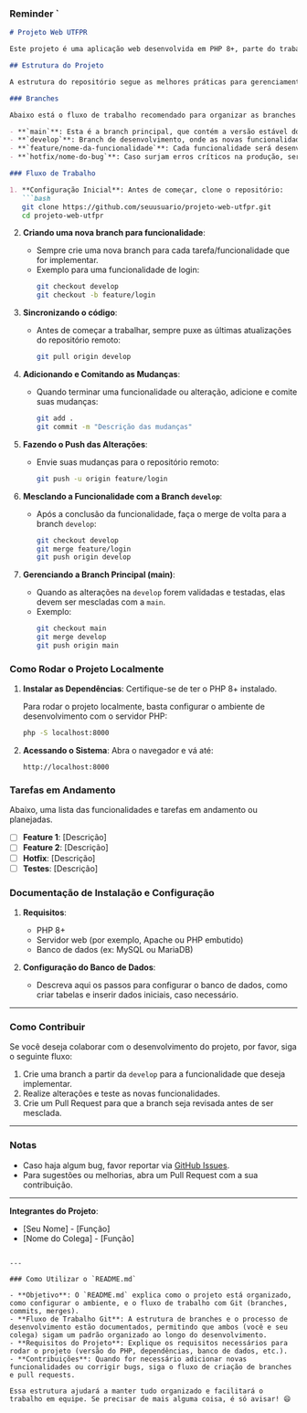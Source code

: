 
### Reminder `

```markdown
# Projeto Web UTFPR

Este projeto é uma aplicação web desenvolvida em PHP 8+, parte do trabalho de extensão da faculdade. O objetivo do projeto é [descrever o objetivo do seu projeto aqui].

## Estrutura do Projeto

A estrutura do repositório segue as melhores práticas para gerenciamento de código-fonte e organização do desenvolvimento, com o uso do Git para controle de versão.

### Branches

Abaixo está o fluxo de trabalho recomendado para organizar as branches durante o desenvolvimento do projeto:

- **`main`**: Esta é a branch principal, que contém a versão estável do código, pronta para produção.
- **`develop`**: Branch de desenvolvimento, onde as novas funcionalidades serão integradas antes de serem mescladas na `main`.
- **`feature/nome-da-funcionalidade`**: Cada funcionalidade será desenvolvida em uma branch separada, criada a partir da `develop`. Exemplo: `feature/login`, `feature/cadastro`.
- **`hotfix/nome-do-bug`**: Caso surjam erros críticos na produção, serão criadas branches de correção (`hotfix`) diretamente a partir da `main`.

### Fluxo de Trabalho

1. **Configuração Inicial**: Antes de começar, clone o repositório:
   ```bash
   git clone https://github.com/seuusuario/projeto-web-utfpr.git
   cd projeto-web-utfpr
   ```

2. **Criando uma nova branch para funcionalidade**:
   - Sempre crie uma nova branch para cada tarefa/funcionalidade que for implementar.
   - Exemplo para uma funcionalidade de login:
     ```bash
     git checkout develop
     git checkout -b feature/login
     ```

3. **Sincronizando o código**:
   - Antes de começar a trabalhar, sempre puxe as últimas atualizações do repositório remoto:
     ```bash
     git pull origin develop
     ```

4. **Adicionando e Comitando as Mudanças**:
   - Quando terminar uma funcionalidade ou alteração, adicione e comite suas mudanças:
     ```bash
     git add .
     git commit -m "Descrição das mudanças"
     ```

5. **Fazendo o Push das Alterações**:
   - Envie suas mudanças para o repositório remoto:
     ```bash
     git push -u origin feature/login
     ```

6. **Mesclando a Funcionalidade com a Branch `develop`**:
   - Após a conclusão da funcionalidade, faça o merge de volta para a branch `develop`:
     ```bash
     git checkout develop
     git merge feature/login
     git push origin develop
     ```

7. **Gerenciando a Branch Principal (main)**:
   - Quando as alterações na `develop` forem validadas e testadas, elas devem ser mescladas com a `main`.
   - Exemplo:
     ```bash
     git checkout main
     git merge develop
     git push origin main
     ```

### Como Rodar o Projeto Localmente

1. **Instalar as Dependências**: Certifique-se de ter o PHP 8+ instalado.
   
   Para rodar o projeto localmente, basta configurar o ambiente de desenvolvimento com o servidor PHP:
   ```bash
   php -S localhost:8000
   ```

2. **Acessando o Sistema**: Abra o navegador e vá até:
   ```
   http://localhost:8000
   ```

### Tarefas em Andamento

Abaixo, uma lista das funcionalidades e tarefas em andamento ou planejadas.

- [ ] **Feature 1**: [Descrição]
- [ ] **Feature 2**: [Descrição]
- [ ] **Hotfix**: [Descrição]
- [ ] **Testes**: [Descrição]

### Documentação de Instalação e Configuração

1. **Requisitos**:
   - PHP 8+
   - Servidor web (por exemplo, Apache ou PHP embutido)
   - Banco de dados (ex: MySQL ou MariaDB)

2. **Configuração do Banco de Dados**:
   - Descreva aqui os passos para configurar o banco de dados, como criar tabelas e inserir dados iniciais, caso necessário.

---

### Como Contribuir

Se você deseja colaborar com o desenvolvimento do projeto, por favor, siga o seguinte fluxo:

1. Crie uma branch a partir da `develop` para a funcionalidade que deseja implementar.
2. Realize alterações e teste as novas funcionalidades.
3. Crie um Pull Request para que a branch seja revisada antes de ser mesclada.

---

### Notas

- Caso haja algum bug, favor reportar via [GitHub Issues](https://github.com/seuusuario/projeto-web-utfpr/issues).
- Para sugestões ou melhorias, abra um Pull Request com a sua contribuição.

---

**Integrantes do Projeto**:

- [Seu Nome] - [Função]
- [Nome do Colega] - [Função]
```

---

### Como Utilizar o `README.md`

- **Objetivo**: O `README.md` explica como o projeto está organizado, como configurar o ambiente, e o fluxo de trabalho com Git (branches, commits, merges).
- **Fluxo de Trabalho Git**: A estrutura de branches e o processo de desenvolvimento estão documentados, permitindo que ambos (você e seu colega) sigam um padrão organizado ao longo do desenvolvimento.
- **Requisitos do Projeto**: Explique os requisitos necessários para rodar o projeto (versão do PHP, dependências, banco de dados, etc.).
- **Contribuições**: Quando for necessário adicionar novas funcionalidades ou corrigir bugs, siga o fluxo de criação de branches e pull requests.

Essa estrutura ajudará a manter tudo organizado e facilitará o trabalho em equipe. Se precisar de mais alguma coisa, é só avisar! 😄
